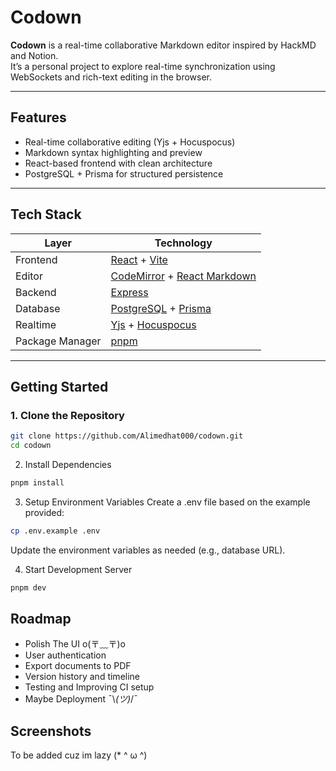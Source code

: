 # Codown

**Codown** is a real-time collaborative Markdown editor inspired by HackMD and Notion.  
It’s a personal project to explore real-time synchronization using WebSockets and rich-text editing in the browser.

---

## Features

- Real-time collaborative editing (Yjs + Hocuspocus)
- Markdown syntax highlighting and preview
- React-based frontend with clean architecture
- PostgreSQL + Prisma for structured persistence

---

## Tech Stack

| Layer      | Technology                                                   |
|------------|--------------------------------------------------------------|
| Frontend   | [React](https://reactjs.org/) + [Vite](https://vitejs.dev/) |
| Editor     | [CodeMirror](https://codemirror.net/) + [React Markdown](https://github.com/remarkjs/react-markdown) |
| Backend    | [Express](https://expressjs.com/)                            |
| Database   | [PostgreSQL](https://www.postgresql.org/) + [Prisma](https://www.prisma.io/) |
| Realtime   | [Yjs](https://yjs.dev/) + [Hocuspocus](https://docs.hocuspocus.dev/) |
| Package Manager | [pnpm](https://pnpm.io/)                                |

---

## Getting Started

### 1. Clone the Repository

```bash
git clone https://github.com/Alimedhat000/codown.git
cd codown
```

2. Install Dependencies
```bash
pnpm install
```

3. Setup Environment Variables
Create a .env file based on the example provided:

```bash
cp .env.example .env
```

Update the environment variables as needed (e.g., database URL).

4. Start Development Server
```bash
pnpm dev
```
## Roadmap
- Polish The UI o(〒﹏〒)o
- User authentication
- Export documents to PDF
- Version history and timeline
- Testing and Improving CI setup
- Maybe Deployment ¯\\_(ツ)_/¯

## Screenshots
To be added cuz im lazy (* ^ ω ^)


